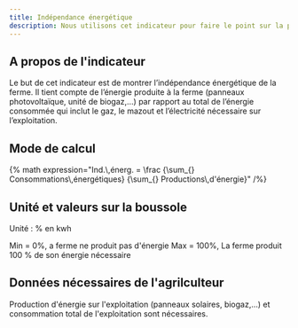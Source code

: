 ```yaml
---
title: Indépendance énergétique
description: Nous utilisons cet indicateur pour faire le point sur la production d’énergie de la ferme et sa consommation
---
```


## A propos de l'indicateur

Le but de cet indicateur est de montrer l’indépendance énergétique de la ferme. Il tient compte de l’énergie produite à la ferme (panneaux photovoltaïque, unité de biogaz,…) par rapport au total de l’énergie consommée qui inclut le gaz, le mazout et l’électricité nécessaire sur l’exploitation. 

## Mode de calcul

{% math expression="Ind.\\,énerg. = \\frac {\\sum_{} Consommations\\,énergétiques} {\\sum_{} Productions\\,d'énergie}" /%}

## Unité et valeurs sur la boussole

Unité : % en kwh

Min = 0%, a ferme ne produit pas d'énergie
Max =  100%, La ferme produit 100 % de son énergie nécessaire 

## Données nécessaires de l'agrilculteur

Production d'énergie sur l'exploitation (panneaux solaires, biogaz,...) et consommation total de l'exploitation sont nécessaires. 


